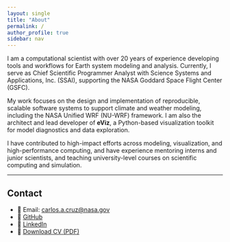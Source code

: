 ```yaml
---
layout: single
title: "About"
permalink: /
author_profile: true
sidebar: nav
---
```


I am a computational scientist with over 20 years of experience developing tools and workflows for Earth system modeling and analysis. Currently, I serve as Chief Scientific Programmer Analyst with Science Systems and Applications, Inc. (SSAI), supporting the NASA Goddard Space Flight Center (GSFC).

My work focuses on the design and implementation of reproducible, scalable software systems to support climate and weather modeling, including the NASA Unified WRF (NU-WRF) framework. I am also the architect and lead developer of **eViz**, a Python-based visualization toolkit for model diagnostics and data exploration.

I have contributed to high-impact efforts across modeling, visualization, and high-performance computing, and have experience mentoring interns and junior scientists, and teaching university-level courses on scientific computing and simulation.

---

## Contact

* 📧 Email: [carlos.a.cruz@nasa.gov](mailto:carlos.a.cruz@nasa.gov)
* 🔗 [GitHub](https://github.com/cacruz)
* 💼 [LinkedIn](https://www.linkedin.com/in/carlos-cruz-0844b79)
* 📄 [Download CV (PDF)](/assets/files/carlos_cruz_cv.pdf)
